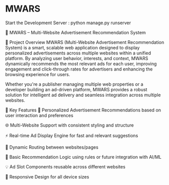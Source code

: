 # MWARS
Start the Development Server : python manage.py runserver

📢 MWARS – Multi-Website Advertisement Recommendation System

📌 Project Overview
MWARS (Multi-Website Advertisement Recommendation System) is a smart, scalable web application designed to display personalized advertisements across multiple websites within a unified platform. By analyzing user behavior, interests, and context, MWARS dynamically recommends the most relevant ads for each user, improving engagement and click-through rates for advertisers and enhancing the browsing experience for users.

Whether you're a publisher managing multiple web properties or a developer building an ad-driven platform, MWARS provides a robust solution for intelligent ad delivery and seamless integration across multiple websites.

🎯 Key Features
🎯 Personalized Advertisement Recommendations based on user interaction and preferences

🌐 Multi-Website Support with consistent styling and structure

⚡ Real-time Ad Display Engine for fast and relevant suggestions

🔄 Dynamic Routing between websites/pages

🧠 Basic Recommendation Logic using rules or future integration with AI/ML

💡 Ad Slot Components reusable across different websites

📱 Responsive Design for all device sizes
